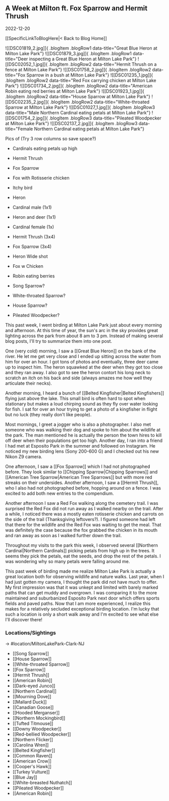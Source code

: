 
## A Week at Milton ft. Fox Sparrow and Hermit Thrush
2022-12-20

[[SpecificLinkToBlogHere|< Back to Blog Home]]

![[DSC01819_2.jpg]]{ .blogItem .blogRow1 data-title="Great Blue Heron at Milton Lake Park"}
![[DSC01879_3.jpg]]{ .blogItem .blogRow1 data-title="Deer inspecting a Great Blue Heron at Milton Lake Park"}
![[DSC02052_1.jpg]]{ .blogItem .blogRow2 data-title="Hermit Thrush on a fence at Milton Lake Park"}
![[DSC01758_2.jpg]]{ .blogItem .blogRow2 data-title="Fox Sparrow in a bush at Milton Lake Park"}
![[DSC01235_1.jpg]]{ .blogItem .blogRow2 data-title="Red Fox carrying chicken at Milton Lake Park"}
![[DSC01734_2.jpg]]{ .blogItem .blogRow2 data-title="American Robin eating red berries at Milton Lake Park"}
![[DSC01923_1.jpg]]{ .blogItem .blogRow2 data-title="House Sparrow at Milton Lake Park"}
![[DSC02235_2.jpg]]{ .blogItem .blogRow2 data-title="White-throated Sparrow at Milton Lake Park"}
![[DSC01027_1.jpg]]{ .blogItem .blogRow3 data-title="Male Northern Cardinal eating petals at Milton Lake Park"}
![[DSC01754_2.jpg]]{ .blogItem .blogRow3 data-title="Pileated Woodpecker at Milton Lake Park"}
![[DSC02137_2.jpg]]{ .blogItem .blogRow3 data-title="Female Northern Cardinal eating petals at Milton Lake Park"}

Pics of (Try 3 row columns so save space?)
- Cardinals eating petals up high
- Hermit Thrush
- Fox Sparrow
- Fox with Rotisserie chicken
- Itchy bird
- Heron

- Cardinal male (1x1)
- Heron and deer (1x1)
- Cardinal female (1x)

- Hermit Thrush (3x4)
- Fox Sparrow (3x4)

- Heron Wide shot
- Fox w Chicken
- Robin eating berries

- Song Sparrow?
- White-throated Sparrow?
- House Sparrow?
- Pileated Woodpecker?


This past week, I went birding at Milton Lake Park just about every morning and afternoon. At this time of year, the sun's arc in the sky provides great lighting across the park from about 8 am to 3 pm. Instead of making several blog posts, I'll try to summarize them into one post.

One (very cold) morning, I saw a [[Great Blue Heron]] on the bank of the river. He let me get very close and I ended up sitting across the water from him for over an hour. I got tons of photos and eventually, three deer came up to inspect him. The heron squawked at the deer when they got too close and they ran away. I also got to see the heron contort his long neck to scratch an itch on his back and side (always amazes me how well they articulate their necks).

Another morning, I heard a bunch of [[Belted Kingfisher|Belted Kingfishers]] flying just above the lake. This small bird is often hard to spot when stationary but makes a loud chirping sound as they fly over water looking for fish. I sat for over an hour trying to get a photo of a kingfisher in flight but no luck (they really don't like people).

Most mornings, I greet a jogger who is also a photographer. I also met someone who was walking their dog and spoke to him about the wildlife at the park. The man mentioned he is actually the person the town hires to kill off deer when their populations get too high. Another day, I ran into a friend I had met at Esposito Park in the summer and followed on Instagram. He noticed my new birding lens (Sony 200-600 G) and I checked out his new Nikon Z9 camera.

One afternoon, I saw a [[Fox Sparrow]] which I had not photographed before. They look similar to [[Chipping Sparrow|Chipping Sparrows]] and [[American Tree Sparrow|American Tree Sparrows]] but with more red streaks on their undersides. Another afternoon, I saw a [[Hermit Thrush]], who I also had not photographed before, hopping around on a fence. I was excited to add both new entries to the compendium.

Another afternoon I saw a Red Fox walking along the cemetery trail. I was surprised the Red Fox did not run away as I walked nearby on the trail. After a while, I noticed there was a mostly eaten rotisserie chicken and carrots on the side of the trail (Thanksgiving leftovers?). I figured someone had left that there for the wildlife and the Red Fox was waiting to get the meal. That was definitely the case because the fox grabbed the chicken in its mouth and ran away as soon as I walked further down the trail.

Throughout my visits to the park this week, I observed several [[Northern Cardinal|Northern Cardinals]] picking petals from high up in the trees. It seems they pick the petals, eat the seeds, and drop the rest of the petals. I was wondering why so many petals were falling around me.

This past week of birding made me realize Milton Lake Park is actually a great location both for observing wildlife and nature walks. Last year, when I had just gotten my camera, I thought the park did not have much to offer. My first impression was that it was unkept and limited with barely marked paths that can get muddy and overgrown. I was comparing it to the more maintained and suburbanized Esposito Park next door which offers sports fields and paved paths. Now that I am more experienced, I realize this makes for a relatively secluded exceptional birding location. I'm lucky that such a location is only a short walk away and I'm excited to see what else I'll discover there!

### Locations/Sightings

-> #location/MiltonLakePark-Clark-NJ 

- [[Song Sparrow]]
- [[House Sparrow]]
- [[White-throated Sparrow]]
- [[Fox Sparrow]]
- [[Hermit Thrush]]
- [[American Robin]]
- [[Dark-eyed Junco]]
- [[Northern Cardinal]]
- [[Mourning Dove]]
- [[Mallard Duck]]
- [[Canadian Goose]]
- [[Hooded Merganser]]
- [[Northern Mockingbird]]
- [[Tufted Titmouse]]
- [[Downy Woodpecker]]
- [[Red-bellied Woodpecker]]
- [[Northern Flicker]]
- [[Carolina Wren]]
- [[Belted Kingfisher]]
- [[Common Raven]]
- [[American Crow]]
- [[Cooper's Hawk]]
- [[Turkey Vulture]]
- [[Blue Jay]]
- [[White-breasted Nuthatch]]
- [[Pileated Woodpecker]]
- [[American Robin]]